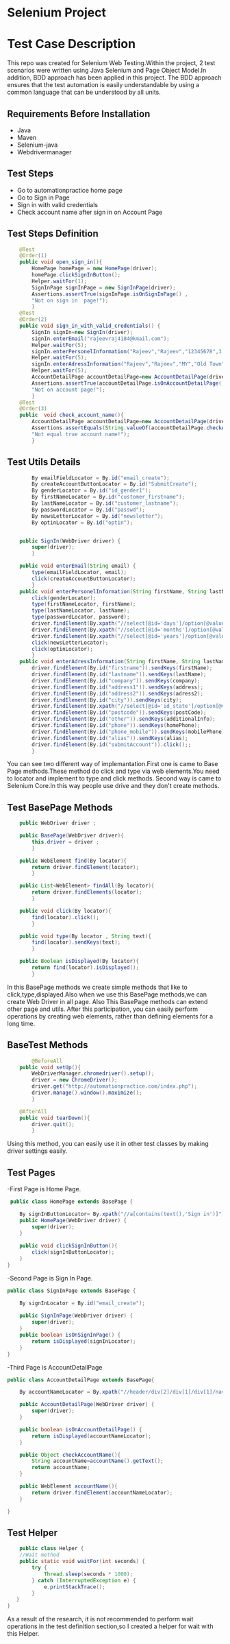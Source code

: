 # Selenium Project

# Test Case Description

This repo was created for Selenium Web Testing.Within the project, 2 test scenarios were written using Java Selenium and Page Object Model.In addition, BDD approach has been applied in this project. The BDD approach ensures that the test automation is easily understandable by using a common language that can be understood by all units.

## Requirements Before Installation
- Java
- Maven
- Selenium-java
- Webdrivermanager

## Test Steps

- Go to automationpractice home page
- Go to Sign in Page
- Sign in with valid credentials
- Check account name after sign in on Account Page

## Test Steps Definition
```java
    @Test
    @Order(1)
    public void open_sign_in(){
        HomePage homePage = new HomePage(driver);
        homePage.clickSignInButton();
        Helper.waitFor(1);
        SignInPage signInPage = new SignInPage(driver);
        Assertions.assertTrue(signInPage.isOnSignInPage() ,
        "Not on sign in  page!");
        }
    @Test
    @Order(2)
    public void sign_in_with_valid_credentials() {
        SignIn signIn=new SignIn(driver);
        signIn.enterEmail("rajeevraj4184@kmail.com");
        Helper.waitFor(5);
        signIn.enterPersonelInformation("Rajeev","Rajeev","12345678",3,11,1997);
        Helper.waitFor(5);
        signIn.enterAdressInformation("Rajeev","Rajeev","MY","Old Town","Left","NY",1,"11111","My Town","123","321","my home");
        Helper.waitFor(5);
        AccountDetailPage accountDetailPage=new AccountDetailPage(driver);
        Assertions.assertTrue(accountDetailPage.isOnAccountDetailPage(),
        "Not on account page!");
        }
    @Test
    @Order(3)
    public  void check_account_name(){
        AccountDetailPage accountDetailPage=new AccountDetailPage(driver);
        Assertions.assertEquals(String.valueOf(accountDetailPage.checkAccountName()),"Rajeev Rajeev",
        "Not equal true account name!");
        }

```

## Test Utils Details

```java
        By emailFieldLocator = By.id("email_create");
        By createAccountButtonLocator = By.id("SubmitCreate");
        By genderLocator = By.id("id_gender1");
        By firstNameLocator = By.id("customer_firstname");
        By lastNameLocator = By.id("customer_lastname");
        By passwordLocator = By.id("passwd");
        By newsLetterLocator = By.id("newsletter");
        By optinLocator = By.id("optin");


    public SignIn(WebDriver driver) {
        super(driver);
        }

    public void enterEmail(String email) {
        type(emailFieldLocator, email);
        click(createAccountButtonLocator);
        }
    public void enterPersonelInformation(String firstName, String lastName, String password,int birthDay,int birthMonth,int birthYear) {
        click(genderLocator);
        type(firstNameLocator, firstName);
        type(lastNameLocator, lastName);
        type(passwordLocator, password);
        driver.findElement(By.xpath("//select[@id='days']/option[@value='"+birthDay+"']")).click();
        driver.findElement(By.xpath("//select[@id='months']/option[@value='"+birthMonth+"']")).click();
        driver.findElement(By.xpath("//select[@id='years']/option[@value='"+birthYear+"']")).click();
        click(newsLetterLocator);
        click(optinLocator);
        }
    public void enterAdressInformation(String firstName, String lastName,String company,String address,String adress2,String city,int stateNumber,String postCode,String additionalInfo,String homePhone,String mobilePhone,String alias) {
        driver.findElement(By.id("firstname")).sendKeys(firstName);
        driver.findElement(By.id("lastname")).sendKeys(lastName);
        driver.findElement(By.id("company")).sendKeys(company);
        driver.findElement(By.id("address1")).sendKeys(address);
        driver.findElement(By.id("address2")).sendKeys(adress2);
        driver.findElement(By.id("city")).sendKeys(city);
        driver.findElement(By.xpath("//select[@id='id_state']/option[@value='"+stateNumber+"']")).click();
        driver.findElement(By.id("postcode")).sendKeys(postCode);
        driver.findElement(By.id("other")).sendKeys(additionalInfo);
        driver.findElement(By.id("phone")).sendKeys(homePhone);
        driver.findElement(By.id("phone_mobile")).sendKeys(mobilePhone);
        driver.findElement(By.id("alias")).sendKeys(alias);
        driver.findElement(By.id("submitAccount")).click();;
        }
```
 You can see two different way of implemantation.First one is came to Base Page methods.These method do click and type via web elements.You need to locator and implement to type and click methods.
 Second way is came to Selenium Core.In this way people use drive and they don't create methods.
 
## Test BasePage Methods

```java
    public WebDriver driver ;

    public BasePage(WebDriver driver){
        this.driver = driver ;
        }

    public WebElement find(By locator){
        return driver.findElement(locator);
        }

    public List<WebElement> findAll(By locator){
        return driver.findElements(locator);
        }

    public void click(By locator){
        find(locator).click();
        }

    public void type(By locator , String text){
        find(locator).sendKeys(text);
        }

    public Boolean isDisplayed(By locator){
        return find(locator).isDisplayed();
        }
```

In this BasePage methods we create simple methods that like to click,type,displayed.Also when we use this BasePage methods,we can create Web Driver in all page.
Also This BasePage methods can extend other page and utils. After this participation, you can easily perform operations by creating web elements, rather than defining elements for a long time.

## BaseTest Methods
```java
        @BeforeAll
    public void setUp(){
        WebDriverManager.chromedriver().setup();
        driver = new ChromeDriver();
        driver.get("http://automationpractice.com/index.php");
        driver.manage().window().maximize();
        }

    @AfterAll
    public void tearDown(){
        driver.quit();
        }

```

Using this method, you can easily use it in other test classes by making driver settings easily.

## Test Pages

-First Page is Home Page.
```java
 public class HomePage extends BasePage {

    By signInButtonLocator= By.xpath("//a[contains(text(),'Sign in')]");
    public HomePage(WebDriver driver) {
        super(driver);
    }
    
    public void clickSignInButton(){
        click(signInButtonLocator);
    }
}
```

-Second Page is Sign In Page.
```java
public class SignInPage extends BasePage {

    By signInLocator = By.id("email_create");
    
    public SignInPage(WebDriver driver) {
        super(driver);
    }
    public boolean isOnSignInPage() {
        return isDisplayed(signInLocator);
    }
}
```

-Third Page is AccountDetailPage
```java
public class AccountDetailPage extends BasePage{

    By accountNameLocator = By.xpath("//header/div[2]/div[1]/div[1]/nav[1]/div[1]/a[1]");

    public AccountDetailPage(WebDriver driver) {
        super(driver);
    }

    public boolean isOnAccountDetailPage() {
        return isDisplayed(accountNameLocator);
    }

    public Object checkAccountName(){
        String accountName=accountName().getText();
        return accountName;
    }

    public WebElement accountName(){
        return driver.findElement(accountNameLocator);
    }

}
```

## Test Helper
```java
    public class Helper {
    //Wait method
    public static void waitFor(int seconds) {
        try {
            Thread.sleep(seconds * 1000);
        } catch (InterruptedException e) {
            e.printStackTrace();
        }
   }
}
```

As a result of the research, it is not recommended to perform wait operations in the test definition section,so I created a helper for wait with this Helper.
